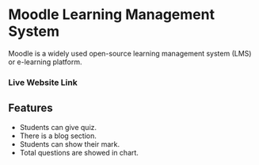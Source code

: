 
# Moodle Learning Management System

Moodle is a widely used open-source learning management system (LMS) or e-learning platform.


### Live Website Link
[](https://www.example.com)



## Features

- Students can give quiz.
- There is a blog section.
- Students can show their mark.
- Total questions are showed in chart.

